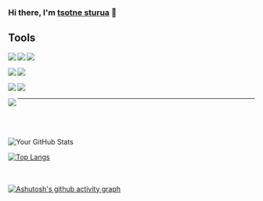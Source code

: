 ###  Hi there, I'm [tsotne sturua](https://www.linkedin.com/in/tsotne-sturua-563979199/) 👋


## Tools

<img align="left" src="https://img.shields.io/badge/c%23-%23239120.svg?style=for-the-badge&logo=c-sharp&logoColor=white" />

<img align="left" src="https://img.shields.io/badge/.NET-5C2D91?style=for-the-badge&logo=.net&logoColor=white" /> 

<img align="left" src="https://img.shields.io/badge/SQL-%23323330.svg?style=for-the-badge&logo=microsoftsqlserver&logoColor=orange" /><br/>

<img align="left" src="https://img.shields.io/badge/javascript-%23323330.svg?style=for-the-badge&logo=javascript&logoColor=%23F7DF1E" />

<img align="left" src="https://img.shields.io/badge/typescript-%23323330.svg?style=for-the-badge&logo=typescript" /><br/>

<img align="left" src="https://img.shields.io/badge/angular-%23323330.svg?style=for-the-badge&logo=angular&logoColor=red" /> 

<img align="left" src="https://img.shields.io/badge/git-%23F05033.svg?style=for-the-badge&logo=git&logoColor=white" /> <br/>

<img align="left" src="https://img.shields.io/badge/Docker-%23323330.svg?style=for-the-badge&logo=docker" />

---


<br>
<br>
<br>

![Your GitHub Stats](https://github-readme-stats.vercel.app/api?username=Sturua-tsotne&show_icons=true&hide_title=true&hide=prs&count_private=true&theme=radical)

[![Top Langs](https://github-readme-stats.vercel.app/api/top-langs/?username=Sturua-tsotne&layout=compact&theme=radical)](https://github.com/anuraghazra/github-readme-stats)
<br>
<br>
<br>

[![Ashutosh's github activity graph](https://github-readme-activity-graph.vercel.app/graph?username=Sturua-tsotne&theme=dracula&area=true)](https://github.com/Sturua-tsotne/)






